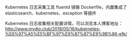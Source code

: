 Kubernetes 日志采集工具 fluentd 镜像 Dockerfile，内置集成了 elasticsearch、kubernetes、exception 等插件

Kubernetes 日志收集相关配置详情，可以浏览本人博客地址：http://www.mydlq.club/2019/05/16/kubernetes-%E6%97%A5%E5%BF%97%E9%87%87%E9%9B%86-efk/